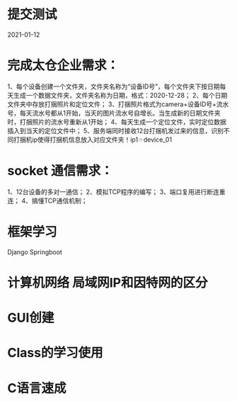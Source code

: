 # 提交测试
2021-01-12

# 完成太仓企业需求： 
1、每个设备创建一个文件夹，文件夹名称为“设备ID号”，每个文件夹下按日期每天生成一个数据文件夹，文件夹名称为日期，格式：2020-12-28；
2、每个日期文件夹中存放打捆照片和定位文件；
3、打捆照片格式为camera+设备ID号+流水号，每天流水号都从1开始，当天的图片流水号自增长。当生成新的日期文件夹时，打捆照片的流水号重新从1开始；
4、每天生成一个定位文件，实时定位数据插入到当天的定位文件中；
5、服务端同时接收12台打捆机发过来的信息，识别不同打捆机ip使得打捆机信息放入对应文件夹！ip1☞device_01

# socket 通信需求：
1、12台设备的多对一通信；
2、模拟TCP程序的编写；
3、端口复用进行断连重连；
4、搞懂TCP通信机制；

# 框架学习
Django
Springboot

# 计算机网络 局域网IP和因特网的区分
# GUI创建
# Class的学习使用
# C语言速成